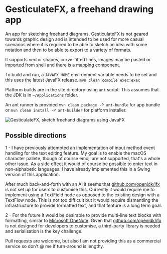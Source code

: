# GesticulateFX, a freehand drawing app

An app for sketching freehand diagrams. GesticulateFX is not geared towards graphic design and is intended to be used for more casual scenarios where it is required to be able to sketch an idea with some notation and then to be able to export to a variety of formats.

It supports vector shapes, curve-fitted lines, images may be pasted or imported from shell and there is a mapping component.

To build and run, a `JAVAFX_HOME` environment variable needs to be set and this uses the latest JavaFX release. ```mvn clean compile exec:exec```

Platform builds are in the site directory using `ant` script. This assumes that the JDK is in `~/Applications` folder.

An ant runner is provided `mvn clean package -P ant-bundle` for app bundle or `mvn clean install -P ant-builder` for platform installer.

![GesticulateFX, sketch freehand diagrams using JavaFX](https://www.e-conomist.me.uk/images/144dpi/gesticulate-fx-15.png)

## Possible directions

1 - I have previously attempted an implementation of input method event handling for the text editing feature. My goal is to enable the macOS character pallete, though of course emoji are not supported, that's a whole other issue. As a side effect it would of course be possible to enter text in non-alphabetic languages. I have already implemented this in a Swing version of this application. 

After much back-and-forth with an AI it seems that [github.com/openjdk/jfx](https://github.com/openjdk/jfx) is not set up for users to customise this. Currently it would require me to implement using a TextField node as opposed to the existing design with a TextFlow node. This is not too difficult but it would require dismantling the infrastructure to provide formatted text, and that feature is a long term goal.

2 - For the future it would be desirable to provide multi-line text blocks with formatting, similar to [Microsoft OneNote](https://www.onenote.com/). Given that [github.com/openjdk/jfx](https://github.com/openjdk/jfx) is not designed for developers to customise, a third-party library is needed and serialisation is the key challenge.

Pull requests are welcome, but also I am not providing this as a commercial service so don't @ me if turn-around is lengthy.


